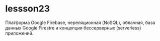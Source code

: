 # lessson23
Платформа Google Firebase, нереляционная (NoSQL), облачная, база данных Google Firestre и концепция бессерверных (serverless) приложений.
